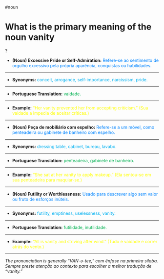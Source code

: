 #noun

# What is the primary meaning of the noun vanity
?
- **(Noun) Excessive Pride or Self-Admiration:** <span style="color:rgb(0, 132, 255)">Refere-se ao sentimento de orgulho excessivo pela própria aparência, conquistas ou habilidades.</span>
---
- **Synonyms:** <span style="color:rgb(0, 176, 240)">conceit, arrogance, self-importance, narcissism, pride.</span>
---
- **Portuguese Translation:** <span style="color:rgb(0, 176, 80)">vaidade.</span>
---
- **Example:** <span style="color:rgb(255, 255, 0)">“Her vanity prevented her from accepting criticism.” (Sua vaidade a impedia de aceitar críticas.)</span>
---
- **(Noun) Peça de mobiliário com espelho:** <span style="color:rgb(0, 132, 255)">Refere-se a um móvel, como penteadeira ou gabinete de banheiro com espelho.</span>
---
- **Synonyms:** <span style="color:rgb(0, 176, 240)">dressing table, cabinet, bureau, lavabo.</span>
---
- **Portuguese Translation:** <span style="color:rgb(0, 176, 80)">penteadeira, gabinete de banheiro.</span>
---
- **Example:** <span style="color:rgb(255, 255, 0)">“She sat at her vanity to apply makeup.” (Ela sentou-se em sua penteadeira para maquiar-se.)</span>
---
- **(Noun) Futility or Worthlessness:** <span style="color:rgb(0, 132, 255)">Usado para descrever algo sem valor ou fruto de esforços inúteis.</span>
---
- **Synonyms:** <span style="color:rgb(0, 176, 240)">futility, emptiness, uselessness, vanity.</span>
---
- **Portuguese Translation:** <span style="color:rgb(0, 176, 80)">futilidade, inutilidade.</span>
---
- **Example:** <span style="color:rgb(255, 255, 0)">“All is vanity and striving after wind.” (Tudo é vaidade e correr atrás do vento.)</span>
---
_The pronunciation is generally “VAN-ə-tee,” com ênfase na primeira sílaba. Sempre preste atenção ao contexto para escolher a melhor tradução de “vanity.”_
<!--SR:!2025-05-01,3,250-->